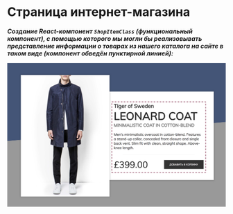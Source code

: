 Страница интернет-магазина
===

***Создание React-компонент `ShopItemClass` (функциональный компонент), с помощью которого мы могли бы реализовывать представление информации о товарах из нашего каталога на сайте в таком виде (компонент обведён пунктирной линией):***

![Внешний вид страницы после реализации компонента](/src/img/preview.png)
